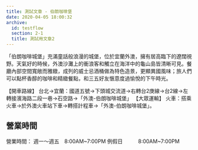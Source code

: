 ```yaml
---
title: 測試文章 - 伯朗咖啡堡
date: 2020-04-05 18:00:32
archive: 
  id: testflow
  section: 2-1
  title: 測試用文章2
---
```


「伯朗咖啡城堡」充滿童話般浪漫的城堡，位於宜蘭外澳，擁有居高臨下的遼闊視野。天氣好的時候，外澳沙灘上的衝浪客和觸立在海洋中的龜山島皆清晰可見。餐廳內部空間寬敞而雅緻，成列的威士忌酒桶做為特色造景，更顯異國風味；旅人們可以點杯香醇的咖啡和精緻餐點，和三五好友愜意度過愉悅的下午時光。

<!-- more -->

【開車路線】
台北→宜蘭：國道五號→下頭城交流道→右轉台2庚線→台2線→左轉接濱海路二段一巷→石空路→「外澳-伯朗咖啡城堡」
【大眾運輸】
火車：搭乘火車→於外澳火車站下車→轉搭計程車→「外澳-伯朗咖啡城堡」。


## 營業時間

營業時間：
週一～週五　8:00AM~7:00PM
例假日　　　8:00AM~7:00PM
